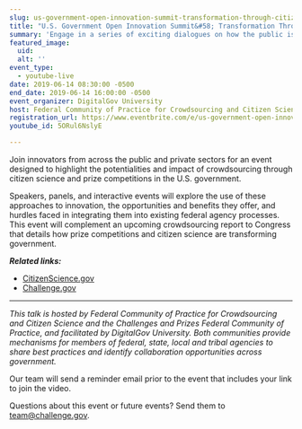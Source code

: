 ```yaml
---
slug: us-government-open-innovation-summit-transformation-through-citizen-science-prize-competitions
title: "U.S. Government Open Innovation Summit&#58; Transformation Through Citizen Science and Prize Competitions"
summary: 'Engage in a series of exciting dialogues on how the public is helping to reshape government&#46;'
featured_image: 
  uid: 
  alt: ''
event_type: 
  - youtube-live
date: 2019-06-14 08:30:00 -0500
end_date: 2019-06-14 16:00:00 -0500
event_organizer: DigitalGov University
host: Federal Community of Practice for Crowdsourcing and Citizen Science (FedCCS), Challenges and Prizes Federal Community of Practice
registration_url: https://www.eventbrite.com/e/us-government-open-innovation-summit-transformation-through-citizen-science-and-prizes-registration-61872290687
youtube_id: 5ORul6NslyE

---
```


Join innovators from across the public and private sectors for an event designed to highlight the potentialities and impact of crowdsourcing through citizen science and prize competitions in the U.S. government.

Speakers, panels, and interactive events will explore the use of these approaches to innovation, the opportunities and benefits they offer, and hurdles faced in integrating them into existing federal agency processes. This event will complement an upcoming crowdsourcing report to Congress that details how prize competitions and citizen science are transforming government.

***Related links:*** 

- [CitizenScience.gov](http://www.citizenscience.gov) 
- [Challenge.gov](http://www.challenge.gov)

---

_This talk is hosted by Federal Community of Practice for Crowdsourcing and Citizen Science and the Challenges and Prizes Federal Community of Practice, and facilitated by DigitalGov University. Both communities provide mechanisms for members of federal, state, local and tribal agencies to share best practices and identify collaboration opportunities across government._

Our team will send a reminder email prior to the event that includes your link to join the video. 
  
Questions about this event or future events? Send them to [team@challenge.gov](mailto:team@challenge.gov).
